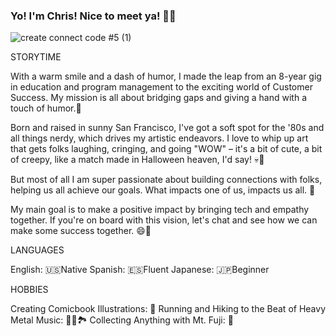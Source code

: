 ### Yo! I'm Chris! Nice to meet ya! 👋👹

<!--
**chrisram415/chrisram415** is a ✨ _special_ ✨ repository because its `README.md` (this file) appears on your GitHub profile.

Here are some ideas to get you started:

- 🔭 I’m currently working on ...
- 🌱 I’m currently learning ...
- 👯 I’m looking to collaborate on ...
- 🤔 I’m looking for help with ...
- 💬 Ask me about ...
- 📫 How to reach me: ...
- 😄 Pronouns: ...
- ⚡ Fun fact: ...
-->


![create connect code #5 (1)](https://github.com/chrisram415/chrisram415/assets/128114688/36b4f6e6-b08c-46b2-b7b5-d9b410b70f4f)


STORYTIME

With a warm smile and a dash of humor, I made the leap from an 8-year gig in education and program management to the exciting world of Customer Success. My mission is all about bridging gaps and giving a hand with a touch of humor.🌈

Born and raised in sunny San Francisco, I've got a soft spot for the '80s and all things nerdy, which drives my artistic endeavors.
I love to whip up art that gets folks laughing, cringing, and going "WOW" – it's a bit of cute, a bit of creepy, like a match made in Halloween heaven, I'd say! 💀🎨

But most of all I am super passionate about building connections with folks, helping us all achieve our goals. What impacts one of us, impacts us all. 🧀



My main goal is to make a positive impact by bringing tech and empathy together. If you're on board with this vision, let's chat and see how we can make some success together. 😄🚀


LANGUAGES

English: 🇺🇸Native
Spanish: 🇪🇸Fluent
Japanese: 🇯🇵Beginner


HOBBIES

Creating Comicbook Illustrations: 🎨
Running and Hiking to the Beat of Heavy Metal Music: 🏃🤘🏞️
Collecting Anything with Mt. Fuji: 🗻


